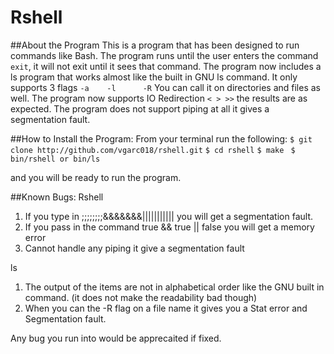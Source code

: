 # Rshell

##About the Program
This is a program that has been designed to run commands like Bash. The program
runs until the user enters the command `exit`, it will not exit until it sees that command.
The program now includes a ls program that works almost like the built in GNU ls command.
It only supports 3 flags `-a    -l      -R`
You can call it on directories and files as well.
The program now supports IO Redirection `< > >>` the results are as expected.
The program does not support piping at all it gives a segmentation fault.

##How to Install the Program:
From your terminal run the following:
`$ git clone http://github.com/vgarc018/rshell.git`
`$ cd rshell`
`$ make `
`$ bin/rshell or bin/ls`

and you will be ready to run the program.

##Known Bugs:
Rshell
1. If you type in ;;;;;;;;&&&&&&&||||||||||| you will get a segmentation fault.
2. If you pass in the command true && true || false you will get a memory error
3. Cannot handle any piping it give a segmentation fault 

ls
1. The output of the items are not in alphabetical order like the GNU built in command.
    (it does not make the readability bad though)
2. When you can the -R flag on a file name it gives you a Stat error and Segmentation fault.


Any bug you run into would be apprecaited if fixed.


